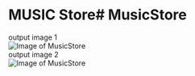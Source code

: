 # MUSIC Store# MusicStore

output image 1 <br />
![Image of MusicStore](https://github.com/sandeepmaharjan55/MusicStore/blob/main/outputimages/1.jpg) <br />
output image 2<br />
![Image of MusicStore](https://github.com/sandeepmaharjan55/MusicStore/blob/main/outputimages/2.jpg)
